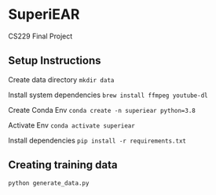 # SuperiEAR
CS229 Final Project


## Setup Instructions

Create data directory
`mkdir data`

Install system dependencies
`brew install ffmpeg youtube-dl`

Create Conda Env
`conda create -n superiear python=3.8`

Activate Env
`conda activate superiear`

Install dependencies
`pip install -r requirements.txt`


## Creating training data
`python generate_data.py`
